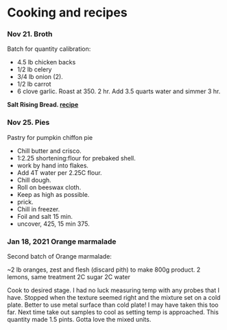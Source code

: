 # Cooking and recipes

### Nov 21.  Broth

Batch for quantity calibration:
 - 4.5 lb chicken backs
 - 1/2 lb celery
 - 3/4 lb onion (2).
 - 1/2 lb carrot
 - 6 clove garlic.
Roast at 350. 2 hr.  Add 3.5 quarts water and simmer 3 hr.

**Salt Rising Bread.  [recipe](./salt_rising.png)**
 
### Nov 25.  Pies

Pastry for pumpkin chiffon pie
 - Chill butter and crisco.
 - 1:2.25 shortening:flour for prebaked shell.
 - work by hand into flakes.
 - Add 4T water per 2.25C flour.
 - Chill dough.
 - Roll on beeswax cloth.
 - Keep as high as possible.
 - prick.
 - Chill in freezer.  
 - Foil and salt 15 min. 
 - uncover, 425, 15 min 375.
 
 ### Jan 18, 2021  Orange marmalade

Second batch of Orange marmalade:

~2 lb oranges, zest and flesh (discard pith) to make 800g product.
2 lemons, same treatment
2C sugar
2C water

Cook to desired stage.  I had no luck measuring temp with any probes that I have.  Stopped when the texture seemed right and the mixture set on a cold plate.  Better to use metal surface than cold plate!  I may have taken this too far.  Next time take out samples to cool as setting temp is approached.  This quantity made 1.5 pints.  Gotta love the mixed units.
